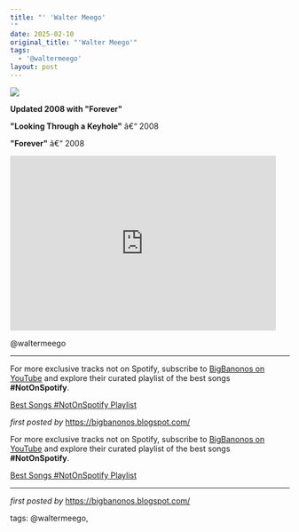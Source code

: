 ```yaml
---
title: "' 'Walter Meego'
'"
date: 2025-02-10
original_title: "'Walter Meego'"
tags:
  - '@waltermeego'
layout: post
---
```

<!-- Walter Meego -->
<img src="https://i.ytimg.com/vi/nD-iCanIVUI/hqdefault.jpg" /> <p><strong>Updated 2008 with "Forever"</strong></p> <p><strong>"Looking Through a Keyhole"</strong> â€“ 2008</p>
<p><strong>"Forever"</strong> â€“ 2008</p> <iframe allowfullscreen="" frameborder="0" height="315" src="https://www.youtube.com/embed/jtwa6IoWt10?list=PLtuNtuTatqI2mHbEprVlfKDNE8dsRPnRz" width="95%"></iframe> <p>@waltermeego</p> <hr /> <p>For more exclusive tracks not on Spotify, subscribe to <a href="https://www.youtube.com/@BigBanonos" target="_blank">BigBanonos on YouTube</a> and explore their curated playlist of the best songs <strong>#NotOnSpotify</strong>.</p> <p><a href="https://www.youtube.com/playlist?list=PLtuNtuTatqI0kFahUCbtbfenC_ET5O_tr" target="_blank">Best Songs #NotOnSpotify Playlist</a></p> <p><em>first posted by</em> <a href="https://bigbanonos.blogspot.com/" rel="noopener" target="_new">https://bigbanonos.blogspot.com/</a></p>


<!--Subscribe and Playlist Links-->
<div>
    <p>For more exclusive tracks not on Spotify, subscribe to <a href="https://www.youtube.com/@BigBanonos" target="_blank">BigBanonos on YouTube</a> and explore their curated playlist of the best songs <strong>#NotOnSpotify</strong>.</p>
    <p><a href="https://www.youtube.com/playlist?list=PLtuNtuTatqI0kFahUCbtbfenC_ET5O_tr" target="_blank">Best Songs #NotOnSpotify Playlist<br /></a></p></div>

<hr />

<p><em>first posted by</em> <a href="https://bigbanonos.blogspot.com/" rel="noopener" target="_new">https://bigbanonos.blogspot.com/</a></p>

<p>tags: @waltermeego,</p>
